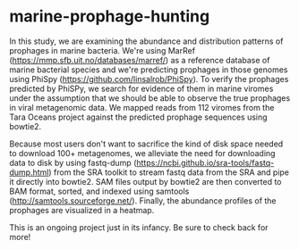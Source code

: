 # marine-prophage-hunting

In this study, we are examining the abundance and distribution patterns of prophages in marine bacteria. We're using MarRef (https://mmp.sfb.uit.no/databases/marref/) as a reference database of marine bacterial species and we're predicting prophages in those genomes using PhiSpy (https://github.com/linsalrob/PhiSpy). To verify the prophages predicted by PhiSPy, we search for evidence of them in marine viromes under the assumption that we should be able to observe the true prophages in viral metagenomic data. We mapped reads from 112 viromes from the Tara Oceans project against the predicted prophage sequences using bowtie2. 

Because most users don't want to sacrifice the kind of disk space needed to download 100+ metagenomes, we alleviate the need for downloading data to disk by using fastq-dump (https://ncbi.github.io/sra-tools/fastq-dump.html) from the SRA toolkit to stream fastq data from the SRA and pipe it directly into bowtie2. SAM files output by bowtie2 are then converted to BAM format, sorted, and indexed using samtools (http://samtools.sourceforge.net/). Finally, the abundance profiles of the prophages are visualized in a heatmap.

This is an ongoing project just in its infancy. Be sure to check back for more!
